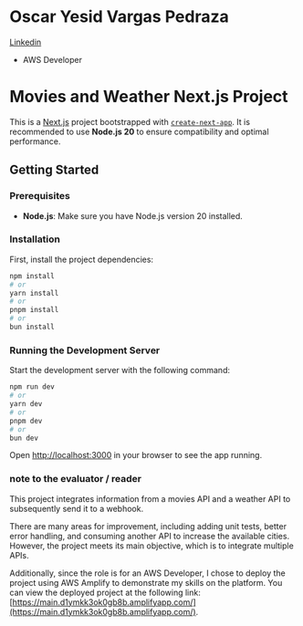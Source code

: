 # Oscar Yesid Vargas Pedraza
[Linkedin](https://www.linkedin.com/in/oscar-vargas-python/)
- AWS Developer

# Movies and Weather Next.js Project

This is a [Next.js](https://nextjs.org) project bootstrapped with [`create-next-app`](https://nextjs.org/docs/app/api-reference/cli/create-next-app). It is recommended to use **Node.js 20** to ensure compatibility and optimal performance.

## Getting Started

### Prerequisites

- **Node.js**: Make sure you have Node.js version 20 installed.

### Installation

First, install the project dependencies:

```bash
npm install
# or
yarn install
# or
pnpm install
# or
bun install
```

### Running the Development Server

Start the development server with the following command:

```bash
npm run dev
# or
yarn dev
# or
pnpm dev
# or
bun dev
```

Open [http://localhost:3000](http://localhost:3000) in your browser to see the app running.

### note to the evaluator / reader


This project integrates information from a movies API and a weather API to subsequently send it to a webhook.

There are many areas for improvement, including adding unit tests, better error handling, and consuming another API to increase the available cities. However, the project meets its main objective, which is to integrate multiple APIs.

Additionally, since the role is for an AWS Developer, I chose to deploy the project using AWS Amplify to demonstrate my skills on the platform. You can view the deployed project at the following link: [https://main.d1ymkk3ok0gb8b.amplifyapp.com/](https://main.d1ymkk3ok0gb8b.amplifyapp.com/).
